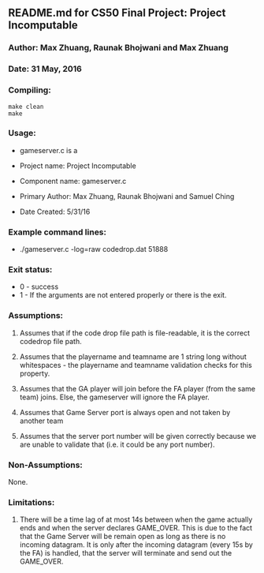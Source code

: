 ## README.md for CS50 Final Project: Project Incomputable
### Author: Max Zhuang, Raunak Bhojwani and Max Zhuang
### Date: 31 May, 2016

### Compiling:
	make clean
	make

### Usage:

* gameserver.c is a 

* Project name: Project Incomputable

* Component name: gameserver.c
	
* Primary Author:  Max Zhuang, Raunak Bhojwani and Samuel Ching

* Date Created: 5/31/16


### Example command lines:
* ./gameserver.c -log=raw codedrop.dat 51888


### Exit status:
*	0 - success
*	1 - If the arguments are not entered properly or there is the exit.

### Assumptions:

1. Assumes that if the code drop file path is file-readable, it is the correct codedrop file path. 

2. Assumes that the playername and teamname are 1 string long without whitespaces - the playername and teamname validation checks for this property.

3. Assumes that the GA player will join before the FA player (from the same team) joins. Else, the gameserver will ignore the FA player.

4. Assumes that Game Server port is always open and not taken by another team

5. Assumes that the server port number will be given correctly because we are unable to validate that (i.e. it could be any port number).

### Non-Assumptions:

None.

### Limitations:

1. There will be a time lag of at most 14s between when the game actually ends and when the server declares GAME_OVER. This is due to the fact that the Game Server will be remain open as long as there is no incoming datagram. It is only after the incoming datagram (every 15s by the FA) is handled, that the server will terminate and send out the GAME_OVER.



  














